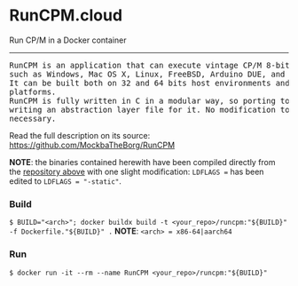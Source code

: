# RunCPM.cloud
Run CP/M in a Docker container

----

<pre>
RunCPM is an application that can execute vintage CP/M 8-bit programs on many modern platforms,
such as Windows, Mac OS X, Linux, FreeBSD, Arduino DUE, and variants like the Teensy or ESP32.
It can be built both on 32 and 64 bits host environments and should be easily portable to other
platforms.
RunCPM is fully written in C in a modular way, so porting to other platforms should only require
writing an abstraction layer file for it. No modification to the main code modules should be
necessary.
</pre>
Read the full description on its source: https://github.com/MockbaTheBorg/RunCPM

**NOTE**: the binaries contained herewith have been compiled directly from the [repository above](https://github.com/MockbaTheBorg/RunCPM) with one slight modification: `LDFLAGS =` has been edited to `LDFLAGS = "-static"`.

### Build
`$ BUILD="<arch>"; docker buildx build -t <your_repo>/runcpm:"${BUILD}" -f Dockerfile."${BUILD}" .`
**NOTE**: `<arch> = x86-64|aarch64`

### Run
`$ docker run -it --rm --name RunCPM <your_repo>/runcpm:"${BUILD}"`


